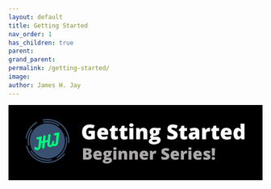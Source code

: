 ```yaml
---
layout: default
title: Getting Started
nav_order: 1
has_children: true 
parent: 
grand_parent: 
permalink: /getting-started/
image: 
author: James H. Jay
---
```


<center><img src="/assets/images/banner/getting-started.png" alt="banner image"></center>
